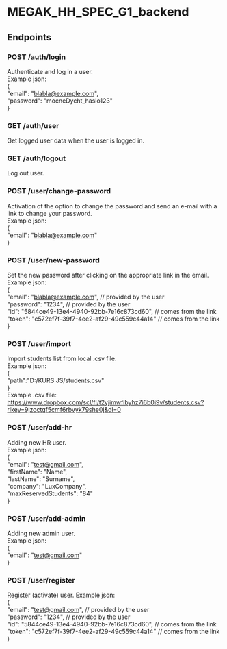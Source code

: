 # MEGAK_HH_SPEC_G1_backend

## Endpoints

### POST /auth/login
Authenticate and log in a user.<br/>
Example json:<br/>
{<br/>
"email": "blabla@example.com",<br/>
"password": "mocneDycht_haslo123"<br/>
}<br/>

### GET /auth/user
Get logged user data when the user is logged in.

### GET /auth/logout
Log out user.

### POST /user/change-password
Activation of the option to change the password and send an e-mail with a link to change your password.<br/>
Example json:<br/>
{<br/>
"email": "blabla@example.com"<br/>
}<br/>

### POST /user/new-password
Set the new password after clicking on the appropriate link in the email.<br/>
Example json:<br/>
{<br/>
	"email": "blabla@example.com", // provided by the user<br/>
	"password": "1234", // provided by the user<br/>
	"id": "5844ce49-13e4-4940-92bb-7e16c873cd60", // comes from the link<br/>
	"token": "c572ef7f-39f7-4ee2-af29-49c559c44a14" // comes from the link<br/>
}<br/>

### POST /user/import
Import students list from local .csv file.<br/>
Example json:<br/>
{<br/>
	"path":"D:/KURS JS/students.csv"<br/>
}<br/>
Example .csv file:<br/>
https://www.dropbox.com/scl/fi/t2yjimwfibyhz7i6b0i9v/students.csv?rlkey=9jzoctqf5cmf6rbvyk79she0j&dl=0<br/>

### POST /user/add-hr
Adding new HR user.<br/>
Example json:<br/>
{<br/>
	"email": "test@gmail.com",<br/>
	"firstName": "Name",<br/>
	"lastName": "Surname",<br/>
	"company": "LuxCompany",<br/>
	"maxReservedStudents": "84"<br/>
}<br/>

### POST /user/add-admin
Adding new admin user.<br/>
Example json:<br/>
{<br/>
	"email": "test@gmail.com"<br/>
}<br/>

### POST /user/register
Register (activate) user.
Example json:<br/>
{<br/>
"email": "test@gmail.com", // provided by the user<br/>
"password": "1234", // provided by the user<br/>
"id": "5844ce49-13e4-4940-92bb-7e16c873cd60", // comes from the link<br/>
"token": "c572ef7f-39f7-4ee2-af29-49c559c44a14" // comes from the link<br/>
}<br/>